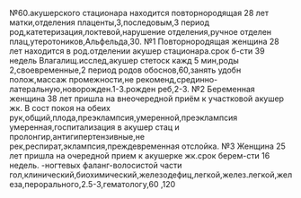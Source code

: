 №60.акушерского стационара находится повторнородящая 28 лет
матки,отделения плаценты,3,последовым,3 период род,катетеризация,локтевой,нарушение отделения,ручное отделен плац,утеротоников,Альфельда,30.
№1
Повторнородящая женщина 28 лет находится в род.отделении акушер стационара.срок б-сти 39 недель
Влагалищ.исслед,акушер стетоск кажд 5 мин,роды 2,своевременные,2 период родов обоснов,60,занять удобн полож,массаж промежности,не рекоменд,срединно-латеральную,новорожден.1-3.рожден реб,2-3.
№2
Беременная женщина 38 лет пришла на внеочередной приём к участковой акушер жк.
В сост покоя на обеих рук,общий,плода,преэклампсия,умеренной,преэклампсия умеренная,госпитализация в акушер стац и пролонгир,антигипертензивные,не рек,респират,эклампсия,преждевременная отслойка.
№3 
Женщина 25 лет пришла на очередной прием к акушерке жк.срок берем-сти 16 недель.
-ногтевых фаланг-волосистой части гол,клинический,биохимический,железодефиц,легкой,желез.легкой,железа,перорального,2.5-3,гематологу,60 ,120

